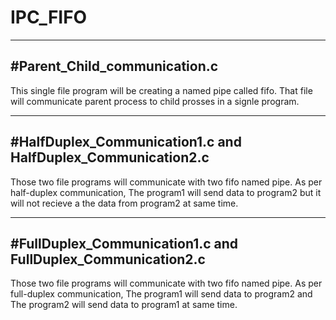 # IPC_FIFO
------------------------------
#Parent_Child_communication.c
-------------------------------
This single file program will be creating a named pipe called fifo.
That file will communicate parent process to child prosses in a signle program.

-------------------------------------------------------------
#HalfDuplex_Communication1.c and HalfDuplex_Communication2.c
-------------------------------------------------------------
Those two file programs will communicate with two fifo named pipe.
As per half-duplex communication, The program1 will send data to program2 but it will not recieve a the data from program2 at same time.

-------------------------------------------------------------
#FullDuplex_Communication1.c and FullDuplex_Communication2.c
-------------------------------------------------------------
Those two file programs will communicate with two fifo named pipe.
As per full-duplex communication, The program1 will send data to program2 and The program2 will send data to program1 at same time.

